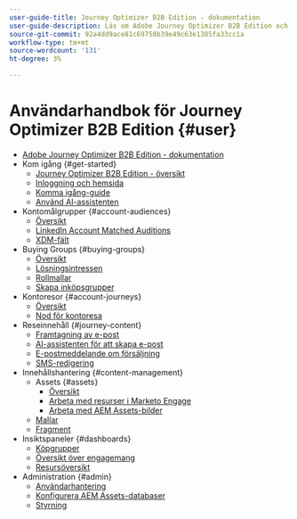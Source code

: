 ```yaml
---
user-guide-title: Journey Optimizer B2B Edition - dokumentation
user-guide-description: Läs om Adobe Journey Optimizer B2B Edition och hur du kan använda det för att hantera konton och köpa gruppresor med hjälp av inbyggd generativ AI och branschledande automatisering.
source-git-commit: 92a4dd9ace81c69750b39e49c63e1385fa33cc1a
workflow-type: tm+mt
source-wordcount: '131'
ht-degree: 3%

---
```



# Användarhandbok för Journey Optimizer B2B Edition {#user}

+ [Adobe Journey Optimizer B2B Edition - dokumentation](guide-overview.md)
+ Kom igång {#get-started}
   + [Journey Optimizer B2B Edition - översikt](about-journey-optimizer-b2b-edition.md)
   + [Inloggning och hemsida](home-page.md)
   + [Komma igång-guide](./start/get-started.md)
   + [Använd AI-assistenten](./start/ai-assistant.md)
+ Kontomålgrupper {#account-audiences}
   + [Översikt](./audiences/account-audience-overview.md)
   + [LinkedIn Account Matched Auditions](./data/linkedin-account-matched-audiences.md)
   + [XDM-fält](./data/field-mapping.md)
+ Buying Groups {#buying-groups}
   + [Översikt](./buying-groups/buying-groups-overview.md)
   + [Lösningsintressen](./buying-groups/solution-interests.md)
   + [Rollmallar](./buying-groups/buying-groups-role-templates.md)
   + [Skapa inköpsgrupper](./buying-groups/buying-groups-create.md)
+ Kontoresor {#account-journeys}
   + [Översikt](./journeys/journey-overview.md)
   + [Nod för kontoresa](./journeys/journey-nodes.md)
+ Reseinnehåll {#journey-content}
   + [Framtagning av e-post](./content/email-authoring.md)
   + [AI-assistenten för att skapa e-post](./content/ai-assistant-emails.md)
   + [E-postmeddelande om försäljning](./content/sales-alert-email.md)
   + [SMS-redigering](./content/sms-authoring.md)
+ Innehållshantering {#content-management}
   + Assets {#assets}
      + [Översikt](./content/assets-overview.md)
      + [Arbeta med resurser i Marketo Engage](./content/marketo-engage-design-studio.md)
      + [Arbeta med AEM Assets-bilder](./content/aem-assets.md)
   + [Mallar](./content/email-templates.md)
   + [Fragment](./content/fragments.md)
+ Insiktspaneler {#dashboards}
   + [Köpgrupper](./dashboards/buying-groups-dashboard.md)
   + [Översikt över engagemang](./dashboards/engagement-dashboard.md)
   + [Resursöversikt](./dashboards/journeys-dashboard.md)
+ Administration {#admin}
   + [Användarhantering](./admin/user-management.md)
   + [Konfigurera AEM Assets-databaser](./admin/configure-aem-repositories.md)
   + [Styrning](./admin/governance.md)
